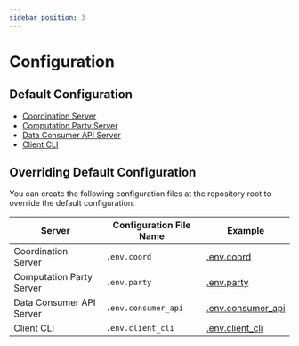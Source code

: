 ```yaml
---
sidebar_position: 3
---
```


# Configuration

## Default Configuration
- [Coordination Server](https://github.com/exfinen/mpc-demo-infra/blob/main/mpc_demo_infra/coordination_server/config.py)
- [Computation Party Server](https://github.com/exfinen/mpc-demo-infra/blob/main/mpc_demo_infra/computation_party_server/config.py)
- [Data Consumer API Server](https://github.com/exfinen/mpc-demo-infra/blob/main/mpc_demo_infra/data_consumer_api/config.py)
- [Client CLI](https://github.com/exfinen/mpc-demo-infra/blob/main/mpc_demo_infra/client_cli/config.py)

## Overriding Default Configuration
You can create the following configuration files at the repository root to override the default configuration.

| Server | Configuration File Name | Example |
| --- | --- | --- |
| Coordination Server | `.env.coord` | [.env.coord](https://github.com/exfinen/mpc-demo-infra/blob/main/.env.coord.example) |
| Computation Party Server | `.env.party` | [.env.party](https://github.com/exfinen/mpc-demo-infra/blob/main/.env.party.example) |
| Data Consumer API Server | `.env.consumer_api` | [.env.consumer_api](https://github.com/exfinen/mpc-demo-infra/blob/main/.env.consumer_api.example) |
| Client CLI | `.env.client_cli` | [.env.client_cli](https://github.com/exfinen/mpc-demo-infra/blob/main/.env.client_cli.example) |


